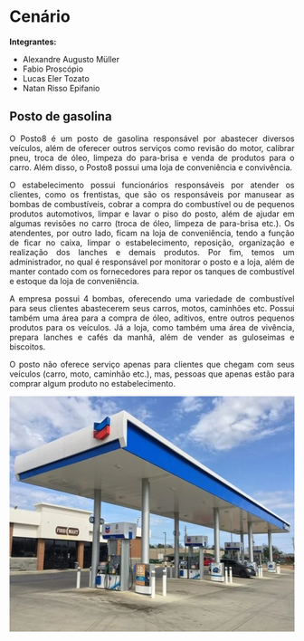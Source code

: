# Cenário
**Integrantes:**
 - Alexandre Augusto Müller
 - Fabio Proscópio
 - Lucas Eler Tozato
 - Natan Risso Epifanio

## Posto de gasolina

<p align="justify">O Posto8 é um posto de gasolina responsável por abastecer diversos veículos, além de oferecer outros serviços como revisão do motor, calibrar pneu, troca de óleo, limpeza do para-brisa e venda de produtos para o carro. Além disso, o Posto8 possui uma loja de conveniência e convivência.</p>

<p align="justify">O estabelecimento possui funcionários responsáveis por atender os clientes, como os frentistas, que são os responsáveis por manusear as bombas de combustíveis, cobrar a compra do combustível ou de pequenos produtos automotivos, limpar e lavar o piso do posto, além de ajudar em algumas revisões no carro (troca de óleo, limpeza de para-brisa etc.). Os atendentes, por outro lado, ficam na loja de conveniência, tendo a função de ficar no caixa, limpar o estabelecimento, reposição, organização e realização dos lanches e demais produtos. Por fim, temos um administrador, no qual é responsável por monitorar o posto e a loja, além de manter contado com os fornecedores para repor os tanques de combustível e estoque da loja de conveniência.</p>

<p align="justify">A empresa possui 4 bombas, oferecendo uma variedade de combustível para seus clientes abastecerem seus carros, motos, caminhões etc. Possui também uma área para a compra de óleo, aditivos, entre outros pequenos produtos para os veículos. Já a loja, como também uma área de vivência, prepara lanches e cafés da manhã, além de vender as guloseimas e biscoitos.</p>

<p align="justify">O posto não oferece serviço apenas para clientes que chegam com seus veículos (carro, moto, caminhão etc.), mas, pessoas que apenas estão para comprar algum produto no estabelecimento.</p>

<p align="center"><img width="590px" height="416" src="https://github.com/AlexandreMuller/Design_e_Desenvolvimento_de_Banco_de_Dados_I/blob/master/Imagens/Posto%20de%20gasolina.webp"></p>
